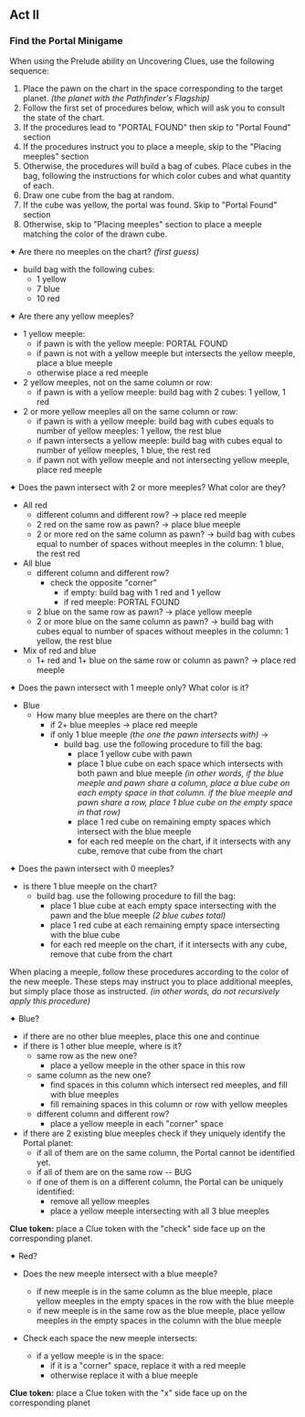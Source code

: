 
## Act II

### Find the Portal Minigame

When using the Prelude ability on Uncovering Clues, use the following sequence:

1. Place the pawn on the chart in the space corresponding to the target planet. *(the planet with the Pathfinder's Flagship)*
2. Follow the first set of procedures below, which will ask you to consult the state of the chart.
3. If the procedures lead to "PORTAL FOUND" then skip to "Portal Found" section
4. If the procedures instruct you to place a meeple, skip to the "Placing meeples" section
5. Otherwise, the procedures will build a bag of cubes. Place cubes in the bag, following the instructions for which color cubes and what quantity of each.
6. Draw one cube from the bag at random.
7. If the cube was yellow, the portal was found. Skip to "Portal Found" section
8. Otherwise, skip to "Placing meeples" section to place a meeple matching the color of the drawn cube.

✦ Are there no meeples on the chart? *(first guess)*

- build bag with the following cubes:
	- 1 yellow
	- 7 blue
	- 10 red

✦ Are there any yellow meeples?

- 1 yellow meeple:
	- if pawn is with the yellow meeple: PORTAL FOUND
	- if pawn is not with a yellow meeple but intersects the yellow meeple, place a blue meeple
	- otherwise place a red meeple
- 2 yellow meeples, not on the same column or row:
	- if pawn is with a yellow meeple: build bag with 2 cubes: 1 yellow, 1 red
- 2 or more yellow meeples all on the same column or row:
	- if pawn is with a yellow meeple: build bag with cubes equals to number of yellow meeples: 1 yellow, the rest blue
	- if pawn intersects a yellow meeple: build bag with cubes equal to number of yellow meeples, 1 blue, the rest red
	- if pawn not with yellow meeple and not intersecting yellow meeple, place red meeple

✦ Does the pawn intersect with 2 or more meeples? What color are they?

- All red
	- different column and different row? -> place red meeple
	- 2 red on the same row as pawn? -> place blue meeple
	- 2 or more red on the same column as pawn? -> build bag with cubes equal to number of spaces without meeples in the column: 1 blue, the rest red
- All blue
	- different column and different row?
		- check the opposite "corner"
			- if empty: build bag with 1 red and 1 yellow
			- if red meeple: PORTAL FOUND
	- 2 blue on the same row as pawn? -> place yellow meeple
	- 2 or more blue on the same column as pawn? -> build bag with cubes equal to number of spaces without meeples in the column: 1 yellow, the rest blue
- Mix of red and blue
	- 1+ red and 1+ blue on the same row or column as pawn? -> place red meeple

✦ Does the pawn intersect with 1 meeple only? What color is it?

- Blue
	- How many blue meeples are there on the chart?
		- if 2+ blue meeples -> place red meeple
		- if only 1 blue meeple *(the one the pawn intersects with)* ->
			- build bag. use the following procedure to fill the bag:
				- place 1 yellow cube with pawn
				- place 1 blue cube on each space which intersects with both pawn and blue meeple *(in other words, if the blue meeple and pawn share a column, place a blue cube on each empty space in that column. if the blue meeple and pawn share a row, place 1 blue cube on the empty space in that row)*
				- place 1 red cube on remaining empty spaces which intersect with the blue meeple
				- for each red meeple on the chart, if it intersects with any cube, remove that cube from the chart

✦ Does the pawn intersect with 0 meeples?

- is there 1 blue meeple on the chart?
	- build bag. use the following procedure to fill the bag:
		- place 1 blue cube at each empty space intersecting with the pawn and the blue meeple *(2 blue cubes total)*
		- place 1 red cube at each remaining empty space intersecting with the blue cube
		- for each red meeple on the chart, if it intersects with any cube, remove that cube from the chart



When placing a meeple, follow these procedures according to the color of the new meeple. These steps may instruct you to place additional meeples, but simply place those as instructed.
*(in other words, do not recursively apply this procedure)*

✦ Blue?

- if there are no other blue meeples, place this one and continue
- if there is 1 other blue meeple, where is it?
	- same row as the new one?
		- place a yellow meeple in the other space in this row
	- same column as the new one?
		- find spaces in this column which intersect red meeples, and fill with blue meeples
		- fill remaining spaces in this column or row with yellow meeples
	- different column and different row?
		- place a yellow meeple in each "corner" space
- if there are 2 existing blue meeples check if they uniquely identify the Portal planet:
	- if all of them are on the same column, the Portal cannot be identified yet.
	- if all of them are on the same row -- BUG
	- if one of them is on a different column, the Portal can be uniquely identified:
		- remove all yellow meeples
		- place a yellow meeple intersecting with all 3 blue meeples

**Clue token:** place a Clue token with the "check" side face up on the corresponding planet.

<!-- 
✦ Yellow?

Is already a yellow meeple in the space?

- the Portal was FOUND: place the Portal token on the corresponding planet
-->

✦ Red?

- Does the new meeple intersect with a blue meeple?
	- if new meeple is in the same column as the blue meeple, place yellow meeples in the empty spaces in the row with the blue meeple
	- if new meeple is in the same row as the blue meeple, place yellow meeples in the empty spaces in the column with the blue meeple
	
- Check each space the new meeple intersects:
	- if a yellow meeple is in the space:
		- if it is a "corner" space, replace it with a red meeple
		- otherwise replace it with a blue meeple

**Clue token:** place a Clue token with the "x" side face up on the corresponding planet
